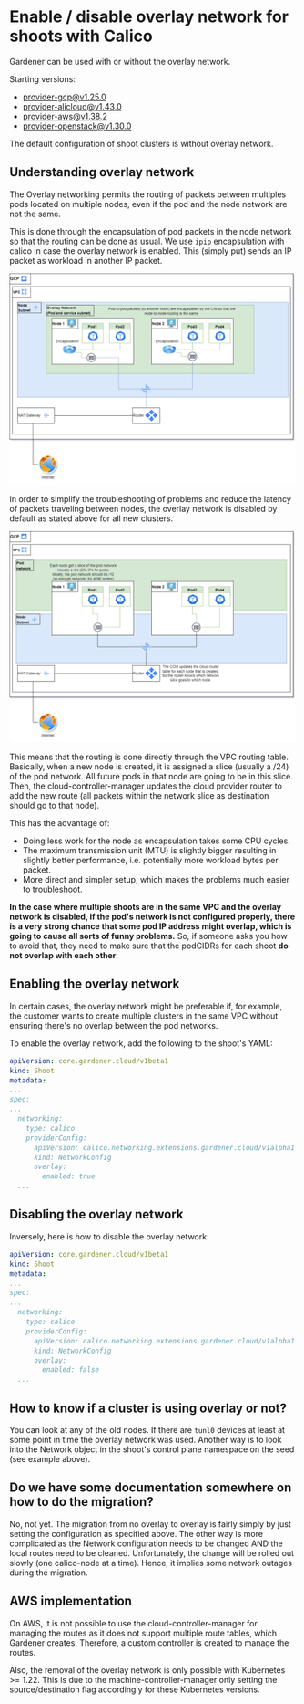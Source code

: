 # Enable / disable overlay network for shoots with Calico
Gardener can be used with or without the overlay network.

Starting versions:
- [provider-gcp@v1.25.0](https://github.com/gardener/gardener-extension-provider-gcp/releases/tag/v1.25.0)
- [provider-alicloud@v1.43.0](https://github.com/gardener/gardener-extension-provider-alicloud/tag/v1.43.0)
- [provider-aws@v1.38.2](https://github.com/gardener/gardener-extension-provider-aws/releases/tag/v1.38.2)
- [provider-openstack@v1.30.0](https://github.com/gardener/gardener-extension-provider-openstack/releases/tag/v1.30.0)

The default configuration of shoot clusters is without overlay network.

## Understanding overlay network
The Overlay networking permits the routing of packets between multiples pods located on multiple nodes, even if the pod and the node network are not the same.

This is done through the encapsulation of pod packets in the node network so that the routing can be done as usual. We use `ipip` encapsulation with calico in case the overlay network is enabled. This (simply put) sends an IP packet as workload in another IP packet.

![](./assets/Overlay-Network.drawio.png)

In order to simplify the troubleshooting of problems and reduce the latency of packets traveling between nodes, the overlay network is disabled by default as stated above for all new clusters.

![](./assets/No-Overlay-Network.drawio.png)

This means that the routing is done directly through the VPC routing table. Basically, when a new node is created, it is assigned a slice (usually a /24) of the pod network. All future pods in that node are going to be in this slice. Then, the cloud-controller-manager updates the cloud provider router to add the new route (all packets within the network slice as destination should go to that node).

This has the advantage of:
- Doing less work for the node as encapsulation takes some CPU cycles.
- The maximum transmission unit (MTU) is slightly bigger resulting in slightly better performance, i.e. potentially more workload bytes per packet.
- More direct and simpler setup, which makes the problems much easier to troubleshoot.

**In the case where multiple shoots are in the same VPC and the overlay network is disabled, if the pod's network is not configured properly, there is a very strong chance that some pod IP address might overlap, which is going to cause all sorts of funny problems.** So, if someone asks you how to avoid that, they need to make sure that the podCIDRs for each shoot **do not overlap with each other**.

## Enabling the overlay network
In certain cases, the overlay network might be preferable if, for example, the customer wants to create multiple clusters in the same VPC without ensuring there's no overlap between the pod networks.

To enable the overlay network, add the following to the shoot's YAML:
```yaml
apiVersion: core.gardener.cloud/v1beta1
kind: Shoot
metadata:
...
spec:
...
  networking:
    type: calico
    providerConfig:
      apiVersion: calico.networking.extensions.gardener.cloud/v1alpha1
      kind: NetworkConfig
      overlay:
        enabled: true
  ...
```

## Disabling the overlay network
Inversely, here is how to disable the overlay network:
```yaml
apiVersion: core.gardener.cloud/v1beta1
kind: Shoot
metadata:
...
spec:
...
  networking:
    type: calico
    providerConfig:
      apiVersion: calico.networking.extensions.gardener.cloud/v1alpha1
      kind: NetworkConfig
      overlay:
        enabled: false
  ...
```

## How to know if a cluster is using overlay or not?
You can look at any of the old nodes. If there are `tunl0` devices at least at some point in time the overlay network was used.
Another way is to look into the Network object in the shoot's control plane namespace on the seed (see example above).

## Do we have some documentation somewhere on how to do the migration?
No, not yet. The migration from no overlay to overlay is fairly simply by just setting the configuration as specified above. The other way is more complicated as the Network configuration needs to be changed AND the local routes need to be cleaned.
Unfortunately, the change will be rolled out slowly (one calico-node at a time). Hence, it implies some network outages during the migration.

## AWS implementation
On AWS, it is not possible to use the cloud-controller-manager for managing the routes as it does not support multiple route tables, which Gardener creates. Therefore, a custom controller is created to manage the routes.

Also, the removal of the overlay network is only possible with Kubernetes >= 1.22. This is due to the machine-controller-manager only setting the source/destination flag accordingly for these Kubernetes versions.